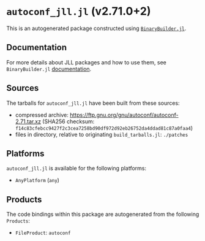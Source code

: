 # `autoconf_jll.jl` (v2.71.0+2)

This is an autogenerated package constructed using [`BinaryBuilder.jl`](https://github.com/JuliaPackaging/BinaryBuilder.jl).

## Documentation

For more details about JLL packages and how to use them, see `BinaryBuilder.jl` [documentation](https://docs.binarybuilder.org/stable/jll/).

## Sources

The tarballs for `autoconf_jll.jl` have been built from these sources:

* compressed archive: https://ftp.gnu.org/gnu/autoconf/autoconf-2.71.tar.xz (SHA256 checksum: `f14c83cfebcc9427f2c3cea7258bd90df972d92eb26752da4ddad81c87a0faa4`)
* files in directory, relative to originating `build_tarballs.jl`: `./patches`

## Platforms

`autoconf_jll.jl` is available for the following platforms:

* `AnyPlatform` (`any`)

## Products

The code bindings within this package are autogenerated from the following `Products`:

* `FileProduct`: `autoconf`
